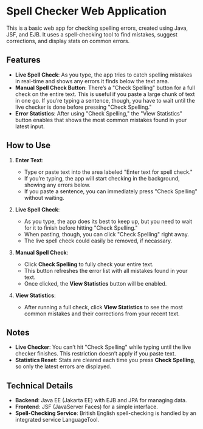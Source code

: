 # Spell Checker Web Application

This is a basic web app for checking spelling errors, created using Java, JSF, and EJB. It uses a spell-checking tool to find mistakes, suggest corrections, and display stats on common errors.

## Features

- **Live Spell Check**: As you type, the app tries to catch spelling mistakes in real-time and shows any errors it finds below the text area.
- **Manual Spell Check Button**: There’s a "Check Spelling" button for a full check on the entire text. This is useful if you paste a large chunk of text in one go. If you’re typing a sentence, though, you have to wait until the live checker is done before pressing "Check Spelling."
- **Error Statistics**: After using "Check Spelling," the "View Statistics" button enables that shows the most common mistakes found in your latest input.

## How to Use

1. **Enter Text**:
   - Type or paste text into the area labeled "Enter text for spell check."
   - If you’re typing, the app will start checking in the background, showing any errors below.
   - If you paste a sentence, you can immediately press "Check Spelling" without waiting.

2. **Live Spell Check**:
   - As you type, the app does its best to keep up, but you need to wait for it to finish before hitting "Check Spelling." 
   - When pasting, though, you can click "Check Spelling" right away.
   - The live spell check could easily be removed, if necassary.

3. **Manual Spell Check**:
   - Click **Check Spelling** to fully check your entire text.
   - This button refreshes the error list with all mistakes found in your text.
   - Once clicked, the **View Statistics** button will be enabled.

4. **View Statistics**:
   - After running a full check, click **View Statistics** to see the most common mistakes and their corrections from your recent text.

## Notes

- **Live Checker**: You can’t hit "Check Spelling" while typing until the live checker finishes. This restriction doesn’t apply if you paste text.
- **Statistics Reset**: Stats are cleared each time you press **Check Spelling**, so only the latest errors are displayed.

## Technical Details

- **Backend**: Java EE (Jakarta EE) with EJB and JPA for managing data.
- **Frontend**: JSF (JavaServer Faces) for a simple interface.
- **Spell-Checking Service**: British English spell-checking is handled by an integrated service LanguageTool.